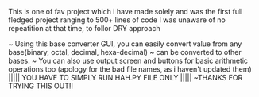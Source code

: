 This is one of fav project which i have made solely and was the first full fledged project ranging to 500+ lines of code
I was unaware of no repeatition at that time, to follor DRY approach

~ Using this base converter GUI, you can easily convert value from any base(binary, octal, decimal, hexa-decimal) 
~ can be converted to other bases.
~ You can also use output screen and buttons for basic arithmetic operations too
(apology for the bad file names, as i haven't updated them)
||||| YOU HAVE TO SIMPLY RUN HAH.PY FILE ONLY |||||
~THANKS FOR TRYING THIS OUT!!
